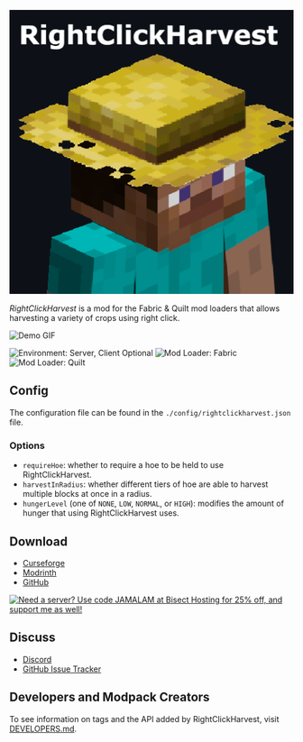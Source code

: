 ![RCH Logo](https://github.com/Jamalam360/assets/blob/main/mods/icons/right_click_harvest.png?raw=true)

_RightClickHarvest_ is a mod for the Fabric & Quilt mod loaders that allows harvesting a variety of crops using right
click.

![Demo GIF](https://github.com/JamCoreModding/RightClickHarvest/blob/1.19.x/demo.gif?raw=true)

![Environment: Server, Client Optional](https://img.shields.io/badge/environment-server%2c%20opt%20client-c65135?style=flat-square)
![Mod Loader: Fabric](https://img.shields.io/badge/mod%20loader-fabric-d64541?style=flat-square)
![Mod Loader: Quilt](https://img.shields.io/badge/mod%20loader-quilt-1967d5?style=flat-square)

## Config

The configuration file can be found in the `./config/rightclickharvest.json` file.

### Options

- `requireHoe`: whether to require a hoe to be held to use RightClickHarvest.
- `harvestInRadius`: whether different tiers of hoe are able to harvest multiple blocks at once in a radius.
- `hungerLevel` (one of `NONE`, `LOW`, `NORMAL`, or `HIGH`): modifies the amount of hunger that using RightClickHarvest uses.

## Download

- [Curseforge](https://curseforge.com/mc-mods/rightclickharvest)
- [Modrinth](https://modrinth.com/mod/rightclickharvest)
- [GitHub](https://github.com/JamCoreModding/RightClickHarvest/releases/latest)

[![Need a server? Use code JAMALAM at Bisect Hosting for 25% off, and support me as well!](https://www.bisecthosting.com/partners/custom-banners/bed9e0dd-9142-4d6e-8683-b593593c11ff.webp)](https://bisecthosting.com/jamalam)

## Discuss

- [Discord](https://discord.jamalam.tech)
- [GitHub Issue Tracker](https://github.com/JamCoreModding/RightClickHarvest/issues)

## Developers and Modpack Creators

To see information on tags and the API added by RightClickHarvest, visit [DEVELOPERS.md](https://github.com/JamCoreModding/RightClickHarvest/blob/1.19.x/DEVELOPERS.md).
